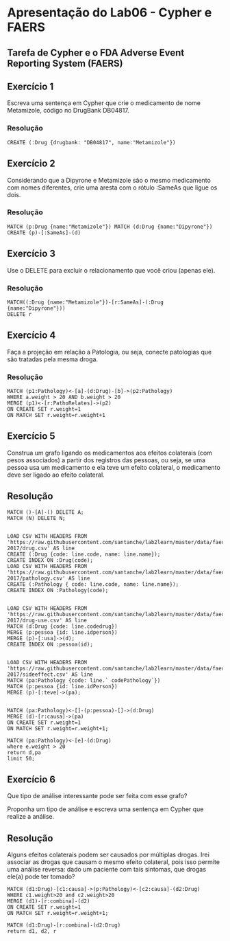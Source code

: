 # Apresentação do Lab06 - Cypher e FAERS

## Tarefa de Cypher e o FDA Adverse Event Reporting System (FAERS)

## Exercício 1

Escreva uma sentença em Cypher que crie o medicamento de nome Metamizole, código no DrugBank DB04817.

### Resolução

```
CREATE (:Drug {drugbank: "DB04817", name:"Metamizole"})
```

## Exercício 2

Considerando que a Dipyrone e Metamizole são o mesmo medicamento com nomes diferentes, crie uma aresta com o rótulo :SameAs que ligue os dois.

### Resolução

```
MATCH (p:Drug {name:"Metamizole"}) MATCH (d:Drug {name:"Dipyrone"}) CREATE (p)-[:SameAs]-(d)
```

## Exercício 3

Use o DELETE para excluir o relacionamento que você criou (apenas ele).

### Resolução

```
MATCH((:Drug {name:"Metamizole"})-[r:SameAs]-(:Drug {name:"Dipyrone"}))
DELETE r
```

## Exercício 4

Faça a projeção em relação a Patologia, ou seja, conecte patologias que são tratadas pela mesma droga.

### Resolução

```
MATCH (p1:Pathology)<-[a]-(d:Drug)-[b]->(p2:Pathology)
WHERE a.weight > 20 AND b.weight > 20
MERGE (p1)<-[r:PathoRelates]->(p2)
ON CREATE SET r.weight=1
ON MATCH SET r.weight=r.weight+1
```

## Exercício 5

Construa um grafo ligando os medicamentos aos efeitos colaterais (com pesos associados) a partir dos registros das pessoas, ou seja, se uma pessoa usa um medicamento e ela teve um efeito colateral, o medicamento deve ser ligado ao efeito colateral.

## Resolução

```
MATCH ()-[A]-() DELETE A;
MATCH (N) DELETE N;


LOAD CSV WITH HEADERS FROM 'https://raw.githubusercontent.com/santanche/lab2learn/master/data/faers-2017/drug.csv' AS line
CREATE (:Drug {code: line.code, name: line.name});
CREATE INDEX ON :Drug(code);
LOAD CSV WITH HEADERS FROM 'https://raw.githubusercontent.com/santanche/lab2learn/master/data/faers-2017/pathology.csv' AS line
CREATE (:Pathology { code: line.code, name: line.name});
CREATE INDEX ON :Pathology(code);


LOAD CSV WITH HEADERS FROM 'https://raw.githubusercontent.com/santanche/lab2learn/master/data/faers-2017/drug-use.csv' AS line
MATCH (d:Drug {code: line.codedrug})
MERGE (p:pessoa {id: line.idperson})
MERGE (p)-[:usa]->(d);
CREATE INDEX ON :pessoa(id);


LOAD CSV WITH HEADERS FROM 'https://raw.githubusercontent.com/santanche/lab2learn/master/data/faers-2017/sideeffect.csv' AS line
MATCH (pa:Pathology {code: line.` codePathology`})
MATCH (p:pessoa {id: line.idPerson})
MERGE (p)-[:teve]->(pa);


MATCH (pa:Pathology)<-[]-(p:pessoa)-[]->(d:Drug)
MERGE (d)-[r:causa]->(pa)
ON CREATE SET r.weight=1
ON MATCH SET r.weight=r.weight+1;

MATCH (pa:Pathology)<-[e]-(d:Drug)
where e.weight > 20
return d,pa 
limit 50;
```


## Exercício 6

Que tipo de análise interessante pode ser feita com esse grafo?

Proponha um tipo de análise e escreva uma sentença em Cypher que realize a análise.

## Resolução

Alguns efeitos colaterais podem ser causados por múltiplas drogas. Irei associar as drogas que causam o mesmo efeito colateral, pois isso permite uma análise reversa: dado um paciente com tais sintomas, que drogas ele(a) pode ter tomado?

```
MATCH (d1:Drug)-[c1:causa]->(p:Pathology)<-[c2:causa]-(d2:Drug)
WHERE c1.weight>20 and c2.weight>20
MERGE (d1)-[r:combina]-(d2)
ON CREATE SET r.weight=1
ON MATCH SET r.weight=r.weight+1;

MATCH (d1:Drug)-[r:combina]-(d2:Drug)
return d1, d2, r
```
